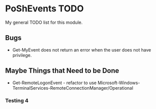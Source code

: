 # PoShEvents TODO

My general TODO list for this module.

## Bugs

* Get-MyEvent does not return an error when the user does not have privilege.

## Maybe Things that Need to be Done

* Get-RemoteLogonEvent - refactor to use Microsoft-Windows-TerminalServices-RemoteConnectionManager/Operational

### Testing 4